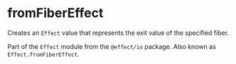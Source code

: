 # fromFiberEffect

Creates an `Effect` value that represents the exit value of the specified
fiber.

Part of the `Effect` module from the `@effect/io` package. Also known as `Effect.fromFiberEffect`.
